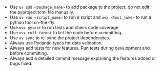 - Use `uv add <package_name>` to add package to the project, do not edit the pyproject.toml file manually.
- Use `uv run <script_name>` to run a script and `uvx <tool_name>` to run a python tool on-the-fly.
- Use `uvx pytest` to run tests and check code coverage.
- Use `uvx ruff format` to lint the code before committing.
- Use `uv sync` to re-sync the project dependencies.
- Always use Pydantic types for data validation.
- Always add tests for new features. Run tests during development and before committing.
- Always add a detailed commit message explaining the features added or bugs fixed.

